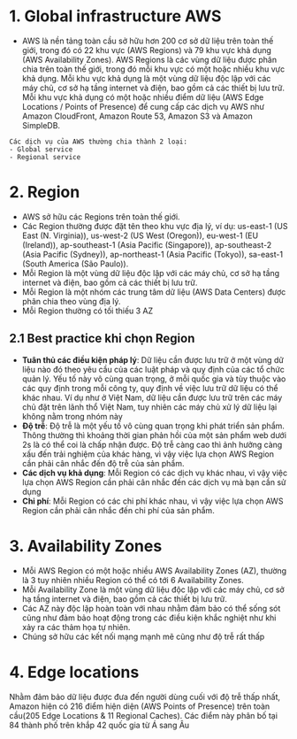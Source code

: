 # 1. Global infrastructure AWS
- AWS là nền tảng toàn cầu sở hữu hơn 200 cơ sở dữ liệu trên toàn thế giới, trong đó có 22 khu vực (AWS Regions) và 79 khu vực khả dụng (AWS Availability Zones). AWS Regions là các vùng dữ liệu được phân chia trên toàn thế giới, trong đó mỗi khu vực có một hoặc nhiều khu vực khả dụng. Mỗi khu vực khả dụng là một vùng dữ liệu độc lập với các máy chủ, cơ sở hạ tầng internet và điện, bao gồm cả các thiết bị lưu trữ. Mỗi khu vực khả dụng có một hoặc nhiều điểm dữ liệu (AWS Edge Locations / Points of Presence) để cung cấp các dịch vụ AWS như Amazon CloudFront, Amazon Route 53, Amazon S3 và Amazon SimpleDB.

```note
Các dịch vụ của AWS thường chia thành 2 loại:
- Global service
- Regional service
```

# 2. Region
- AWS sở hữu các Regions trên toàn thế giới.
- Các Region thường được đặt tên theo khu vực địa lý, ví dụ: us-east-1 (US East (N. Virginia)), us-west-2 (US West (Oregon)), eu-west-1 (EU (Ireland)), ap-southeast-1 (Asia Pacific (Singapore)), ap-southeast-2 (Asia Pacific (Sydney)), ap-northeast-1 (Asia Pacific (Tokyo)), sa-east-1 (South America (São Paulo)).
- Mỗi Region là một vùng dữ liệu độc lập với các máy chủ, cơ sở hạ tầng internet và điện, bao gồm cả các thiết bị lưu trữ.
- Mỗi Region là một nhóm các trung tâm dữ liệu (AWS Data Centers) được phân chia theo vùng địa lý.
- Mỗi Region thường có tối thiếu 3 AZ
## 2.1 Best practice khi chọn Region
- **Tuân thủ các điều kiện pháp lý**: Dữ liệu cần được lưu trữ ở một vùng dữ liệu nào đó theo yêu cầu của các luật pháp và quy định của các tổ chức quản lý. Yếu tố này vô cùng quan trọng, ở mỗi quốc gia và tùy thuộc vào các quy định trong mỗi công ty, quy định về việc lưu trữ dữ liệu có thể khác nhau. Ví dụ như ở Việt Nam, dữ liệu cần được lưu trữ trên các máy chủ đặt trên lãnh thổ Việt Nam, tuy nhiên các máy chủ xử lý dữ liệu lại không nằm trong nhóm này
- **Độ trễ**: Độ trễ là một yếu tố vô cùng quan trọng khi phát triển sản phẩm. Thông thường thì khoảng thời gian phản hồi của một sản phẩm web dưới 2s là có thể coi là chấp nhận được. Độ trễ càng cao thì ảnh hưởng càng xấu đến trải nghiệm của khác hàng, vì vậy việc lựa chọn AWS Region cần phải cân nhắc đến độ trễ của sản phẩm.
- **Các dịch vụ khả dụng**: Mỗi Region có các dịch vụ khác nhau, vì vậy việc lựa chọn AWS Region cần phải cân nhắc đến các dịch vụ mà bạn cần sử dụng
- **Chi phí**: Mỗi Region có các chi phí khác nhau, vì vậy việc lựa chọn AWS Region cần phải cân nhắc đến chi phí của sản phẩm.
# 3. Availability Zones
- Mỗi AWS Region có một hoặc nhiều AWS Availability Zones (AZ), thường là 3 tuy nhiên nhiều Region có thể có tới 6 Availability Zones.
- Mỗi Availability Zone là một vùng dữ liệu độc lập với các máy chủ, cơ sở hạ tầng internet và điện, bao gồm cả các thiết bị lưu trữ.
- Các AZ này độc lập hoàn toàn với nhau nhằm đảm bảo có thể sống sót cũng như đảm bảo hoạt động trong các điều kiện khắc nghiệt như khi xảy ra các thảm họa tự nhiên.
- Chúng sở hữu các kết nối mạng mạnh mẽ cũng như độ trễ rất thấp

# 4. Edge locations
Nhằm đảm bảo dữ liệu được đưa đến người dùng cuối với độ trễ thấp nhất, Amazon hiện có 216 điểm hiện diện (AWS Points of Presence) trên toàn cầu(205 Edge Locations & 11 Regional Caches). Các điểm này phân bố tại 84 thành phố trên khắp 42 quốc gia từ Á sang Âu

